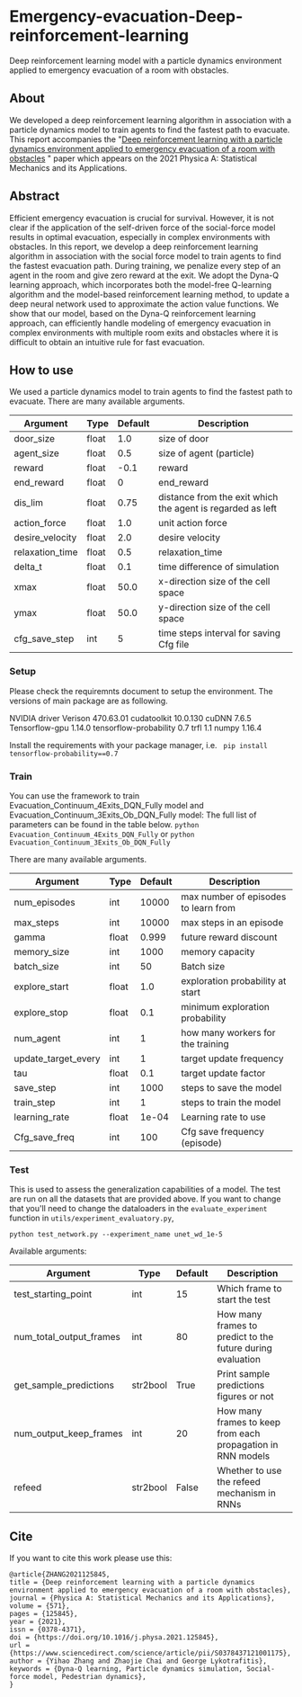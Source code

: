 # Emergency-evacuation-Deep-reinforcement-learning
Deep reinforcement learning model with a particle dynamics environment applied to emergency evacuation of a room with obstacles.

## About
We developed a deep reinforcement learning algorithm in association with a particle dynamics model to train agents to find the fastest path to evacuate. This report accompanies the 
"[Deep reinforcement learning with a particle dynamics environment applied to emergency evacuation of a room with obstacles](https://doi.org/10.1016/j.physa.2021.125845) " paper which appears on the 2021 Physica A: Statistical Mechanics and its Applications.


## Abstract

Efficient emergency evacuation is crucial for survival. However, it is not clear if the application of the self-driven force of the social-force model results in optimal evacuation, especially in complex environments with obstacles. In this report, we develop a deep reinforcement learning algorithm in association with the social force model to train agents to find the fastest evacuation path. During training, we penalize every step of an agent in the room and give zero reward at the exit. We adopt the Dyna-Q learning approach, which incorporates both the model-free Q-learning algorithm and the model-based reinforcement learning method, to update a deep neural network used to approximate the action value functions. We show that our model, based on the Dyna-Q reinforcement learning approach, can efficiently handle modeling of emergency evacuation in complex environments with multiple room exits and obstacles where it is difficult to obtain an intuitive rule for fast evacuation.

## How to use

We used a particle dynamics model to train agents to find the fastest path to evacuate.
There are many available arguments.

| Argument                 | Type     | Default    | Description                                                  |
| ------------------------ | -------- | ---------- | ------------------------------------------------------------ |
| door_size                | float    | 1.0        | size of door                                                 |
| agent_size               | float    | 0.5        | size of agent (particle)                                     |
| reward                   | float    | -0.1       | reward                                                       |
| end_reward               | float    | 0          | end_reward                                                   |
| dis_lim                  | float    | 0.75       | distance from the exit which the agent is regarded as left   |
| action_force             | float    | 1.0        | unit action force                                            |
| desire_velocity          | float    | 2.0        | desire velocity                                              |
| relaxation_time          | float    | 0.5        | relaxation_time                                              |
| delta_t                  | float    | 0.1        | time difference of simulation                                |
| xmax                     | float    | 50.0       | x-direction size of the cell space                           |
| ymax                     | float    | 50.0       | y-direction size of the cell space                           |
| cfg_save_step            | int      | 5          | time steps interval for saving Cfg file                      |




### Setup

Please check the requiremnts document to setup the environment. The versions of main package are as following.

NVIDIA driver Verison    470.63.01
cudatoolkit              10.0.130
cuDNN                    7.6.5
Tensorflow-gpu           1.14.0
tensorflow-probability   0.7
trfl                     1.1
numpy                    1.16.4

Install the requirements with your package manager, i.e.  ` pip install tensorflow-probability==0.7`


### Train

You can use the framework to train Evacuation_Continuum_4Exits_DQN_Fully model and Evacuation_Continuum_3Exits_Ob_DQN_Fully model:  The full list of parameters can be found in the table below.
`
python Evacuation_Continuum_4Exits_DQN_Fully
`
or
`
python Evacuation_Continuum_3Exits_Ob_DQN_Fully
`

There are many available arguments.

| Argument                 | Type     | Default    | Description                                                  |
| ------------------------ | -------- | ---------- | ------------------------------------------------------------ |
| num_episodes             | int      | 10000      | max number of episodes to learn from                         |
| max_steps                | int      | 10000      | max steps in an episode                                      |
| gamma                    | float    | 0.999      | future reward discount                                       |
| memory_size              | int      | 1000       | memory capacity                                              |
| batch_size               | int      | 50         | Batch size                                                   |
| explore_start            | float    | 1.0        | exploration probability at start                             |
| explore_stop             | float    | 0.1        | minimum exploration probability                              |
| num_agent                | int      | 1          | how many workers for the training                            |
| update_target_every      | int      | 1          | target update frequency                                      |
| tau                      | float    | 0.1        | target update factor                                         |
| save_step                | int      | 1000       | steps to save the model                                      |
| train_step               | int      | 1          | steps to train the model                                     |
| learning_rate            | float    | 1e-04      | Learning rate to use                                         |
| Cfg_save_freq            | int      | 100        | Cfg save frequency (episode)                                 |



### Test

This is used to assess the generalization capabilities of a model. The test are run on all the datasets that are provided above. If you want to change that you'll need to change the dataloaders in the `evaluate_experiment` function in `utils/experiment_evaluatory.py`,

`python test_network.py --experiment_name unet_wd_1e-5`

Available arguments:

| Argument                 | Type     | Default    | Description                                                  |
| ------------------------ | -------- | ---------- | ------------------------------------------------------------ |
| test_starting_point      | int      | 15         | Which frame to start the test                                |
| num_total_output_frames  | int      | 80         | How many frames to predict to the future during evaluation   |
| get_sample_predictions   | str2bool | True       | Print sample predictions figures or not                      |
| num_output_keep_frames   | int      | 20         | How many frames to keep from each propagation in RNN models |
| refeed                   | str2bool | False      | Whether to use the refeed mechanism in RNNs                  |

## Cite

If you want to cite this work please use this:
```
@article{ZHANG2021125845,
title = {Deep reinforcement learning with a particle dynamics environment applied to emergency evacuation of a room with obstacles},
journal = {Physica A: Statistical Mechanics and its Applications},
volume = {571},
pages = {125845},
year = {2021},
issn = {0378-4371},
doi = {https://doi.org/10.1016/j.physa.2021.125845},
url = {https://www.sciencedirect.com/science/article/pii/S0378437121001175},
author = {Yihao Zhang and Zhaojie Chai and George Lykotrafitis},
keywords = {Dyna-Q learning, Particle dynamics simulation, Social-force model, Pedestrian dynamics},
}
```

